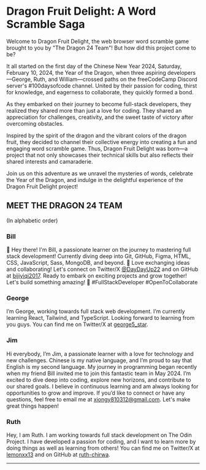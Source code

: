# Dragon Fruit Delight: A Word Scramble Saga

Welcome to Dragon Fruit Delight, the web browser word scramble game brought to you by "The Dragon 24 Team"! But how did this project come to be?

It all started on the first day of the Chinese New Year 2024, Saturday, February 10, 2024, the Year of the Dragon, when three aspiring developers—George, Ruth, and William—crossed paths on the freeCodeCamp Discord server's #100daysofcode channel. United by their passion for coding, thirst for knowledge, and eagerness to collaborate, they quickly formed a bond.

As they embarked on their journey to become full-stack developers, they realized they shared more than just a love for coding. They shared an appreciation for challenges, creativity, and the sweet taste of victory after overcoming obstacles.

Inspired by the spirit of the dragon and the vibrant colors of the dragon fruit, they decided to channel their collective energy into creating a fun and engaging word scramble game. Thus, Dragon Fruit Delight was born—a project that not only showcases their technical skills but also reflects their shared interests and camaraderie.

Join us on this adventure as we unravel the mysteries of words, celebrate the Year of the Dragon, and indulge in the delightful experience of the Dragon Fruit Delight project!

## MEET THE DRAGON 24 TEAM
(In alphabetic order)

### Bill
👋 Hey there! I'm Bill, a passionate learner on the journey to mastering full stack development! Currently diving deep into Git, GitHub, Figma, HTML, CSS, JavaScript, Sass, MongoDB, and beyond. 🚀 Love exchanging ideas and collaborating! Let's connect on Twitter/X [@DayDayUp22](https://twitter.com/DayDayUp22) and on GitHub at [bijiyiqi2017](https://github.com/bijiyiqi2017). Ready to embark on exciting projects and grow together! Let's build something amazing! 🌟 #FullStackDeveloper #OpenToCollaborate

### George
I’m George, working towards full stack web development. I’m currently learning React, Tailwind, and TypeScript. Looking forward to learning from you guys. You can find me on Twitter/X at [george5_star](https://twitter.com/george5_star).

### Jim
Hi everybody, I’m Jim, a passionate learner with a love for technology and new challenges. Chinese is my native language, and I’m proud to say that English is my second language. My journey in programming began recently when my friend Bill invited me to join this fantastic team in May 2024. I’m excited to dive deep into coding, explore new horizons, and contribute to our shared goals. I believe in continuous learning and am always looking for opportunities to grow and improve. If you’d like to connect or have any questions, feel free to email me at xiongy810312@gmail.com. Let's make great things happen!

### Ruth
Hey, I am Ruth. I am working towards full stack development on The Odin Project. I have developed a passion for coding, and I want to learn more by doing things as well as learning from others! You can find me on Twitter/X at [lemonxx13](https://twitter.com/lemonxx13) and on GitHub at [ruth-chirwa](https://github.com/ruth-chirwa).

---

 
